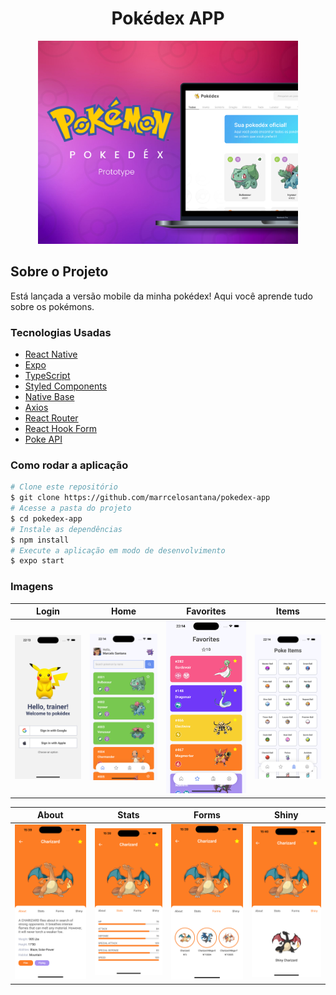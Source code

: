 <h1 style="text-align: center; font-weight: bold;">Pokédex APP</h1>

<div align="center" >
  <img src="./screenshots/Thumb.png" height="325">
</div>

## Sobre o Projeto

Está lançada a versão mobile da minha pokédex! Aqui você aprende tudo sobre os pokémons.

### Tecnologias Usadas

- [React Native](https://reactnative.dev/)
- [Expo](https://expo.dev/)
- [TypeScript](https://www.typescriptlang.org/)
- [Styled Components](https://styled-components.com/)
- [Native Base](https://nativebase.io/)
- [Axios](https://axios-http.com/ptbr/docs/intro)
- [React Router](https://reactrouter.com/en/main)
- [React Hook Form](https://react-hook-form.com/)
- [Poke API](https://pokeapi.co/)

### Como rodar a aplicação

```bash
# Clone este repositório
$ git clone https://github.com/marrcelosantana/pokedex-app
# Acesse a pasta do projeto
$ cd pokedex-app
# Instale as dependências
$ npm install
# Execute a aplicação em modo de desenvolvimento
$ expo start

```

### Imagens

|                 Login                 |                Home                 |                Favorites                 | Items                                |
| :-----------------------------------: | :---------------------------------: | :--------------------------------------: | ------------------------------------ |
| <img src= "./screenshots/signIn.png"> | <img src= "./screenshots/home.png"> | <img src= "./screenshots/favorites.png"> | <img src= "./screenshots/items.png"> |

|                 About                  |                  Stats                   |                  Forms                   | Shiny                                    |
| :------------------------------------: | :--------------------------------------: | :--------------------------------------: | ---------------------------------------- |
| <img src= "./screenshots/details.png"> | <img src= "./screenshots/details-2.png"> | <img src= "./screenshots/details-3.png"> | <img src= "./screenshots/details-4.png"> |
